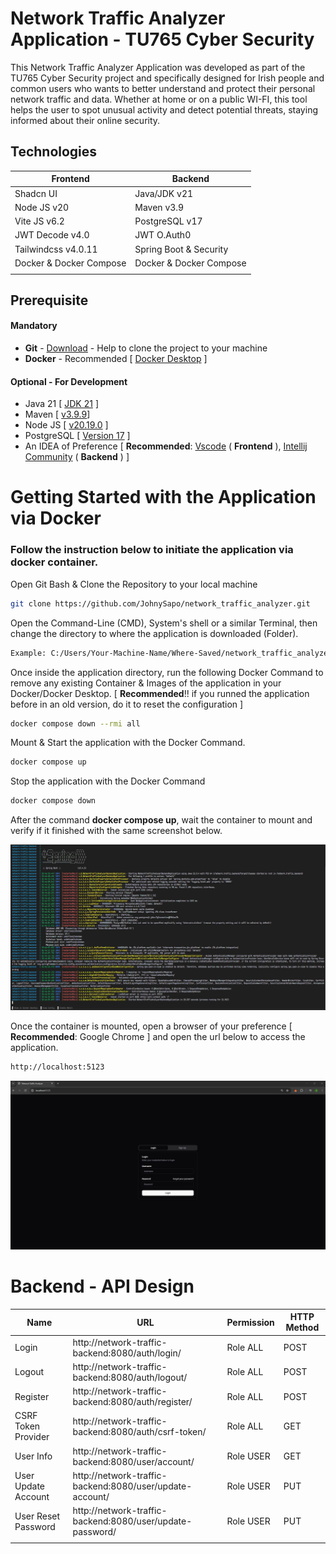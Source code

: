 # Network Traffic Analyzer Application - TU765 Cyber Security

This Network Traffic Analyzer Application was developed as part of the TU765 Cyber Security project and specifically designed for Irish people and common users who wants to better understand and protect their personal network traffic and data. Whether at home or on a public WI-FI, this tool helps the user to spot unusual activity and detect potential threats, staying informed about their online security.

## Technologies

| Frontend | Backend |
|---|---|
| Shadcn UI | Java/JDK v21 |
| Node JS v20 | Maven v3.9 |
| Vite JS v6.2 | PostgreSQL v17 |
| JWT Decode v4.0 | JWT O.Auth0 |
| Tailwindcss v4.0.11 | Spring Boot & Security |
| Docker & Docker Compose | Docker & Docker Compose |
||

## Prerequisite

#### Mandatory

- **Git** - [Download](https://git-scm.com/downloads) - Help to clone the project to your machine
- **Docker** - Recommended [ [Docker Desktop](https://www.docker.com/products/docker-desktop/) ]

#### Optional - For Development

- Java 21 [ [JDK 21](https://www.oracle.com/ie/java/technologies/downloads/) ]
- Maven [ [v3.9.9](https://maven.apache.org/download.cgi)]
- Node JS [ [v20.19.0](https://nodejs.org/en/download) ]
- PostgreSQL [ [Version 17](https://www.postgresql.org/download/) ]
- An IDEA of Preference [ **Recommended**: [Vscode](https://code.visualstudio.com/download) ( **Frontend** ), [Intellij Community](https://www.jetbrains.com/idea/download/?section=windows) ( **Backend** ) ]

# Getting Started with the Application via Docker
### Follow the instruction below to initiate the application via docker container.

Open Git Bash & Clone the Repository to your local machine

```bash
git clone https://github.com/JohnySapo/network_traffic_analyzer.git
```
Open the Command-Line (CMD), System's shell or a similar Terminal, then change the directory to where the application is downloaded (Folder).

```bash
Example: C:/Users/Your-Machine-Name/Where-Saved/network_traffic_analyzer
```

Once inside the application directory, run the following Docker Command to remove any existing Container & Images of the application in your Docker/Docker Desktop. [ **Recommended**!! if you runned the application before in an old version, do it to reset the configuration ]

```bash
docker compose down --rmi all
```
Mount & Start the application with the Docker Command.
```bash
docker compose up
```
Stop the application with the Docker Command
```bash
docker compose down
```

After the command **docker compose up**, wait the container to mount and verify if it finished with the same screenshot below.

![docker-start-up](https://github.com/JohnySapo/network_traffic_analyzer/blob/main/documents/screenshots/docker-start-up.jpg?raw=true)

Once the container is mounted, open a browser of your preference [ **Recommended**: Google Chrome ] and open the url below to access the application.

````bash
http://localhost:5123
````
![app-main-page](https://github.com/JohnySapo/network_traffic_analyzer/blob/main/documents/screenshots/app-main-page.jpg?raw=true)

# Backend - API Design

| Name | URL | Permission | HTTP Method |
|---|---|---|---|
| Login | http://network-traffic-backend:8080/auth/login/ | Role ALL | POST |
| Logout | http://network-traffic-backend:8080/auth/logout/ | Role ALL | POST |
| Register | http://network-traffic-backend:8080/auth/register/ | Role ALL | POST |
| CSRF Token Provider | http://network-traffic-backend:8080/auth/csrf-token/ | Role ALL | GET |
| User Info | http://network-traffic-backend:8080/user/account/ | Role USER | GET |
| User Update Account | http://network-traffic-backend:8080/user/update-account/ | Role USER | PUT |
| User Reset Password | http://network-traffic-backend:8080/user/update-password/ | Role USER | PUT |
| |